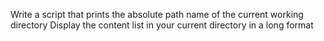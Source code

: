 Write a script that prints the absolute path name of the current working directory
Display  the content list in your current directory in a long format
